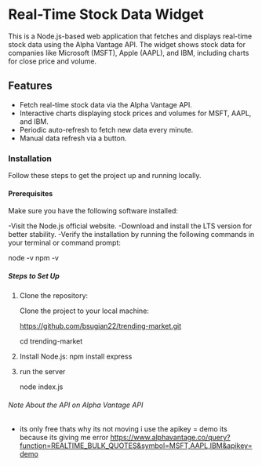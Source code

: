# Real-Time Stock Data Widget

This is a Node.js-based web application that fetches and displays real-time stock data using the Alpha Vantage API. The widget shows stock data for companies like Microsoft (MSFT), Apple (AAPL), and IBM, including charts for close price and volume.

## Features
- Fetch real-time stock data via the Alpha Vantage API.
- Interactive charts displaying stock prices and volumes for MSFT, AAPL, and IBM.
- Periodic auto-refresh to fetch new data every minute.
- Manual data refresh via a button.

### Installation

Follow these steps to get the project up and running locally.

#### Prerequisites

Make sure you have the following software installed:

-Visit the Node.js official website.
-Download and install the LTS version for better stability.
-Verify the installation by running the following commands in your terminal or command prompt:

 node -v
 npm -v


##### Steps to Set Up

1. Clone the repository:

   Clone the project to your local machine:

   https://github.com/bsugian22/trending-market.git

   cd trending-market

3. Install Node.js:
   npm install express

4. run the server

   node index.js

###### Note About the API on Alpha Vantage API

- its only free thats why its not moving i use the apikey = demo its because its giving me error 
https://www.alphavantage.co/query?function=REALTIME_BULK_QUOTES&symbol=MSFT,AAPL,IBM&apikey=demo

